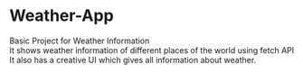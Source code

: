 # Weather-App
Basic Project for Weather Information
</br>
It shows weather information of different places of the world using fetch API
<br>
It also has a creative UI which gives all information about weather.
